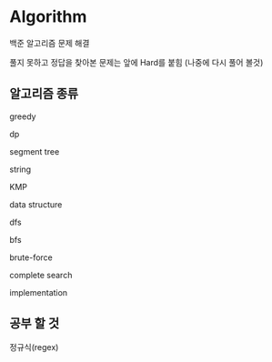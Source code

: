 # Algorithm

백준 알고리즘 문제 해결

풀지 못하고 정답을 찾아본 문제는 앞에 Hard를 붙힘
(나중에 다시 풀어 볼것)

## 알고리즘 종류

greedy

dp

segment tree

string

KMP

data structure

dfs

bfs

brute-force

complete search

implementation  


## 공부 할 것

정규식(regex)

